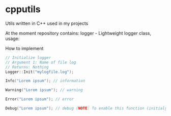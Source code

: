 cpputils
========

Utils written in C++ used in my projects

At the moment repository contains:
logger - Lightweight logger class, usage:

How to implement
```cpp
// Initialize logger
// Argument 1: Name of file log
// Returns: Nothing
Logger::Init("mylogfile.log"); 

Info("Lorem ipsum"); // information

Warning("Lorem ipsum"); // warning

Error("Lorem ipsum"); // error

Debug("Lorem ipsum"); // debug (NOTE: To enable this function (initialy it's just empty macro) you need to add preprocessor called "DEBUG" to your project)
```

